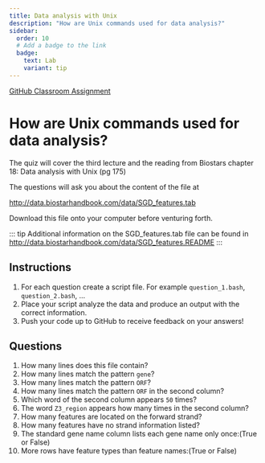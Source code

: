 ```yaml
---
title: Data analysis with Unix
description: "How are Unix commands used for data analysis?"
sidebar:
  order: 10
  # Add a badge to the link
  badge:
    text: Lab
    variant: tip
---
```


[GitHub Classroom Assignment](https://classroom.github.com/a/h4dH0Tl_)

# How are Unix commands used for data analysis?

The quiz will cover the third lecture and the reading from Biostars chapter 18: Data analysis with Unix (pg 175)

The questions will ask you about the content of the file at

http://data.biostarhandbook.com/data/SGD_features.tab

Download this file onto your computer before venturing forth.

::: tip
Additional information on the SGD_features.tab file can be found in http://data.biostarhandbook.com/data/SGD_features.README
:::

## Instructions

1. For each question create a script file. For example `question_1.bash`, `question_2.bash`, ...
2. Place your script analyze the data and produce an output with the correct information.
3. Push your code up to GitHub to receive feedback on your answers!

## Questions

1. How many lines does this file contain?
2. How many lines match the pattern `gene`?
3. How many lines match the pattern `ORF`?
4. How many lines match the pattern `ORF` in the second column?
5. Which word of the second column appears `50` times?
6. The word `Z3_region` appears how many times in the second column?
7. How many features are located on the forward strand?
8. How many features have no strand information listed?
9. The standard gene name column lists each gene name only once:(True or False)
10. More rows have feature types than feature names:(True or False)

